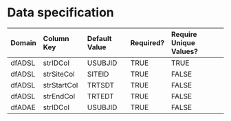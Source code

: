 # Data specification

|**Domain** |**Column Key** |**Default Value** |**Required?** |**Require Unique Values?** |
|:----------|:--------------|:-----------------|:-------------|:--------------------------|
|dfADSL     |strIDCol       |USUBJID           |TRUE          |TRUE                       |
|dfADSL     |strSiteCol     |SITEID            |TRUE          |FALSE                      |
|dfADSL     |strStartCol    |TRTSDT            |TRUE          |FALSE                      |
|dfADSL     |strEndCol      |TRTEDT            |TRUE          |FALSE                      |
|dfADAE     |strIDCol       |USUBJID           |TRUE          |FALSE                      |

